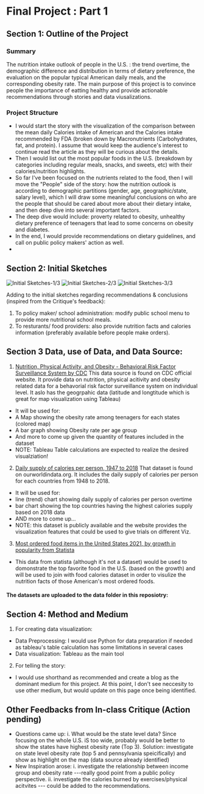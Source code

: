 # Final Project : Part 1
## Section 1: Outline of the Project

### Summary
The nutrition intake outlook of people in the U.S. : the trend overtime, the demographic difference and distribution in terms of dietary preference, the evaluation on the popular typical American daily meals, and the corresponding obesity rate. The main purpose of this project is to convince people the importance of eatting healthy and provide actionable recommendations through stories and data viusalizations. 

### Project Structure
- I would start the story with the visualization of the comparison between the mean daily Calories intake of American and the Calories intake recommended by FDA (broken down by Macronutrients (Carbohydrates, fat, and protein). I assume that would keep the audience's interest to continue read the article as they will be curious about the details. 
- Then I would list out the most popular foods in the U.S. (breakdown by categories including regular meals, snacks, and sweets, etc) with their calories/nutrition highlights. 
- So far I've been focused on the nutrients related to the food, then I will move the "People" side of the story: how the nutrition outlook is according to demographic partitions (gender, age, geographic/state, salary level), which I will draw some meaningful conclusions on who are the people that should be cared about more about their dietary intake, and then deep dive into several important factors. 
- The deep dive would include: proverty related to obesity, unhealthy dietary preference of teenagers that lead to some concerns on obesity and diabetes. 
- In the end, I would provide recommendations on dietary guidelines, and call on public policy makers' action as well.
-

## Section 2: Initial Sketches
![Initial Sketches-1/3](/img/hw4-1-1.jpg)
![Initial Sketches-2/3](/img/hw4-2.jpg)
![Initial Sketches-3/3](/img/hw4-1.jpg)

Adding to the initial sketches regarding recommendations & conclusions (inspired from the Critique's feedback):
1. To policy maker/ school administration: modify public school menu to provide more nutritional school meals.
2. To resturants/ food providers: also provide nutrition facts and calories information (preferably available before people make orders).

## Section 3 Data, use of Data, and Data Source: 

1. [Nutrition, Physical Activity, and Obesity - Behavioral Risk Factor Surveillance System by CDC](https://chronicdata.cdc.gov/Nutrition-Physical-Activity-and-Obesity/Nutrition-Physical-Activity-and-Obesity-Behavioral/hn4x-zwk7) This data source is found on CDC official website. It provide data on nutrition, physical acitivity and obesity related data for a behavorial risk factor surveillance system on individual level. It aslo has the geogrpahic data (latitude and longtitude which is great for map visualization using Tableau)
- It will be used for:
- A Map showing the obesity rate among teenagers for each states (colored map)
- A bar graph showing Obesity rate per age group
- And more to come up given the quantity of features included in the dataset
- NOTE: Tableau Table calculations are expected to realize the desired visualziation!
2. [Daily supply of calories per person, 1947 to 2018](https://ourworldindata.org/grapher/daily-per-capita-caloric-supply?tab=chart&country=~USA)
That dataset is found on ourworldindata.org. It includes the daily supply of calories per person for each countries from 1948 to 2018.
- It will be used for:
- line (trend) chart showing daily supply of calories per person overtime
- bar chart showing the top countries having the highest calories supply based on 2018 data 
- AND more to come up...
- NOTE: this dataset is publicly available and the website provides the visualization features that could be used to give trials on different Viz.
3. [Most ordered food items in the United States 2021, by growth in popularity from Statista](https://www.statista.com/statistics/376481/most-popular-restaurant-food-items-us/)
-  This data from statista (although it's not a dataset) would be used to domonstrate the top favorite food in the U.S. (based on the growth) and will be used to join with food calories dataset in order to visulize the nutrition facts of those American's most ordered foods. 

#### The datasets are uploaded to the data folder in this reposiotry:

<meta http-equiv="refresh" content="0" url="http://ireneziyouli.github.io/data-visualization-portfolio/data/work.html" />


## Section 4: Method and Medium
1. For creating data visualization:
- Data Preprocessing: I would use Python for data preparation if needed as tableau's table calculation has some limitations in several cases
- Data visualization: Tableau as the main tool 
2. For telling the story:
- I would use shorthand as recommended and create a blog as the dominant medium for this project. At this point, I don't see neccesity to use other medium, but would update on this page once being identified.


## Other Feedbacks from In-class Critique (Action pending)
- Questions came up:
i.  What would be the state level data? Since focusing on the whole U.S. iS too wide, probably would be better to show the states have highest obesity rate (Top 3). 
Solution: investigate on state level obesity rate (top 5 and pennsylvania speicifically) and show as highlight on the map (data source already identified)
- New Inspiration arose:
i.  investigate the relationship between income group and obesity rate ---really good point from a public policy perspective.
ii. investigate the calories burned by exercises/physical acitvites --- could be added to the recommendations.



